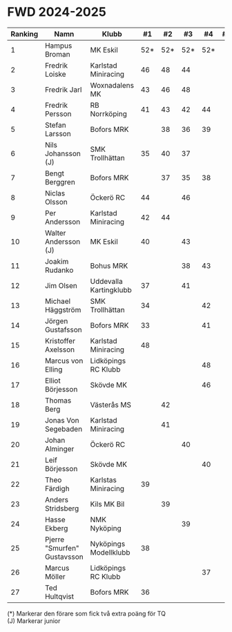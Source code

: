 # FWD 2024-2025

| Ranking | Namn                        | Klubb                  |  #1 |  #2 |  #3 |  #4 | #5 | Final | Tot |
| ------- | --------------------------- | ---------------------- | --- | --- | --- | --- | -- | ----- | --- |
| 1       | Hampus Broman               | MK Eskil               | 52* | 52* | 52* | 52* |    |       | 156 |
| 2       | Fredrik Loiske              | Karlstad Miniracing    | 46  | 48  | 44  |     |    |       | 138 |
| 3       | Fredrik Jarl                | Woxnadalens MK         | 43  | 46  | 48  |     |    |       | 137 |
| 4       | Fredrik Persson             | RB Norrköping          | 41  | 43  | 42  | 44  |    |       | 129 |
| 5       | Stefan Larsson              | Bofors MRK             |     | 38  | 36  | 39  |    |       | 113 |
| 6       | Nils Johansson (J)          | SMK Trollhättan        | 35  | 40  | 37  |     |    |       | 112 |
| 7       | Bengt Berggren              | Bofors MRK             |     | 37  | 35  | 38  |    |       | 110 |
| 8       | Niclas Olsson               | Öckerö RC              | 44  |     | 46  |     |    |       | 90  |
| 9       | Per Andersson               | Karlstad Miniracing    | 42  | 44  |     |     |    |       | 86  |
| 10      | Walter Andersson (J)        | MK Eskil               | 40  |     | 43  |     |    |       | 83  |
| 11      | Joakim Rudanko              | Bohus MRK              |     |     | 38  | 43  |    |       | 81  |
| 12      | Jim Olsen                   | Uddevalla Kartingklubb | 37  |     | 41  |     |    |       | 78  |
| 13      | Michael Häggström           | SMK Trollhättan        | 34  |     |     | 42  |    |       | 76  |
| 14      | Jörgen Gustafsson           | Bofors MRK             | 33  |     |     | 41  |    |       | 74  |
| 15      | Kristoffer Axelsson         | Karlstad Miniracing    | 48  |     |     |     |    |       | 48  |
| 16      | Marcus von Elling           | Lidköpings RC Klubb    |     |     |     | 48  |    |       | 48  |
| 17      | Elliot Börjesson            | Skövde MK              |     |     |     | 46  |    |       | 46  |
| 18      | Thomas Berg                 | Västerås MS            |     | 42  |     |     |    |       | 42  |
| 19      | Jonas Von Segebaden         | Karlstad Miniracing    |     | 41  |     |     |    |       | 41  |
| 20      | Johan Alminger              | Öckerö RC              |     |     | 40  |     |    |       | 40  |
| 21      | Leif Börjesson              | Skövde MK              |     |     |     | 40  |    |       | 40  |
| 22      | Theo Färdigh                | Karlstas Miniracing    | 39  |     |     |     |    |       | 39  |
| 23      | Anders Stridsberg           | Kils MK Bil            |     | 39  |     |     |    |       | 39  |
| 24      | Hasse Ekberg                | NMK Nyköping           |     |     | 39  |     |    |       | 39  |
| 25      | Pjerre "Smurfen" Gustavsson | Nyköpings Modellklubb  | 38  |     |     |     |    |       | 38  |
| 26      | Marcus Möller               | Lidköpings RC Klubb    |     |     |     | 37  |    |       | 37  |
| 27      | Ted Hultqvist               | Bofors MRK             | 36  |     |     |     |    |       | 36  |

(*) Markerar den förare som fick två extra poäng för TQ<br>(J) Markerar junior

